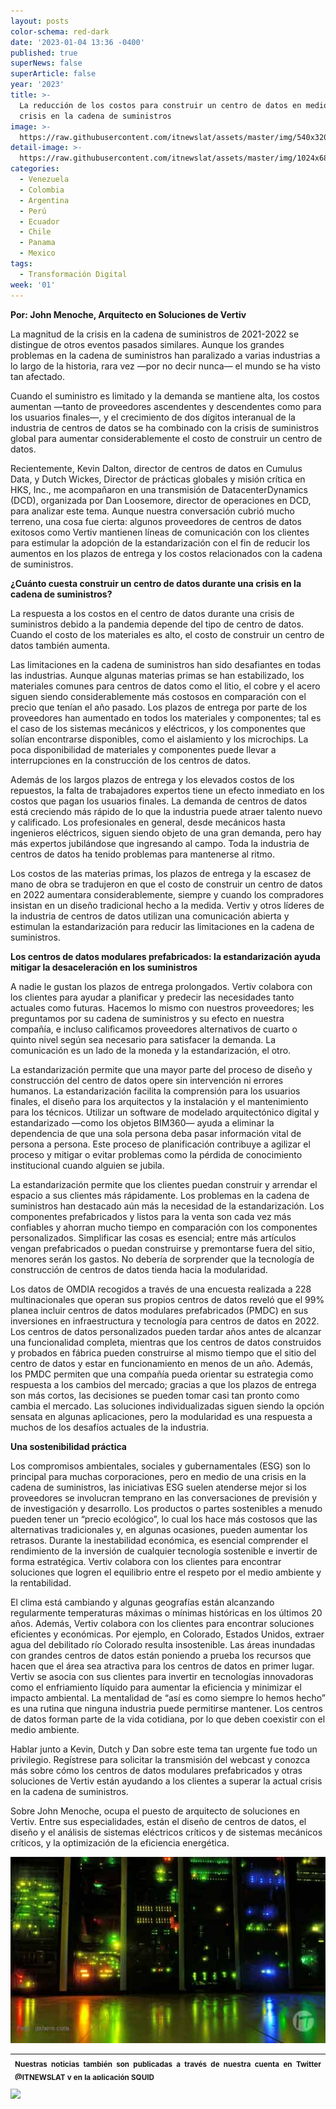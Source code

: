```yaml
---
layout: posts
color-schema: red-dark
date: '2023-01-04 13:36 -0400'
published: true
superNews: false
superArticle: false
year: '2023'
title: >-
  La reducción de los costos para construir un centro de datos en medio de la
  crisis en la cadena de suministros
image: >-
  https://raw.githubusercontent.com/itnewslat/assets/master/img/540x320/Centro-de-Datos-p.jpg
detail-image: >-
  https://raw.githubusercontent.com/itnewslat/assets/master/img/1024x680/Centro-de-Datos-g.jpg
categories:
  - Venezuela
  - Colombia
  - Argentina
  - Perú
  - Ecuador
  - Chile
  - Panama
  - Mexico
tags:
  - Transformación Digital
week: '01'
---
```

**Por: John Menoche, Arquitecto en Soluciones de Vertiv** 

La magnitud de la crisis en la cadena de suministros de 2021-2022 se distingue de otros eventos pasados similares. Aunque los grandes problemas en la cadena de suministros han paralizado a varias industrias a lo largo de la historia, rara vez —por no decir nunca— el mundo se ha visto tan afectado.

Cuando el suministro es limitado y la demanda se mantiene alta, los costos aumentan —tanto de proveedores ascendentes y descendentes como para los usuarios finales—, y el crecimiento de dos dígitos interanual de la industria de centros de datos se ha combinado con la crisis de suministros global para aumentar considerablemente el costo de construir un centro de datos.

Recientemente, Kevin Dalton, director de centros de datos en Cumulus Data, y Dutch Wickes, Director de prácticas globales y misión crítica en HKS, Inc., me acompañaron en una transmisión de DatacenterDynamics (DCD), organizada por Dan Loosemore, director de operaciones en DCD, para analizar este tema. Aunque nuestra conversación cubrió mucho terreno, una cosa fue cierta: algunos proveedores de centros de datos exitosos como Vertiv mantienen líneas de comunicación con los clientes para estimular la adopción de la estandarización con el fin de reducir los aumentos en los plazos de entrega y los costos relacionados con la cadena de suministros.

**¿Cuánto cuesta construir un centro de datos durante una crisis en la cadena de suministros?**

La respuesta a los costos en el centro de datos durante una crisis de suministros debido a la pandemia depende del tipo de centro de datos. Cuando el costo de los materiales es alto, el costo de construir un centro de datos también aumenta.

Las limitaciones en la cadena de suministros han sido desafiantes en todas las industrias. Aunque algunas materias primas se han estabilizado, los materiales comunes para centros de datos como el litio, el cobre y el acero siguen siendo considerablemente más costosos en comparación con el precio que tenían el año pasado. Los plazos de entrega por parte de los proveedores han aumentado en todos los materiales y componentes; tal es el caso de los sistemas mecánicos y eléctricos, y los componentes que solían encontrarse disponibles, como el aislamiento y los microchips. La poca disponibilidad de materiales y componentes puede llevar a interrupciones en la construcción de los centros de datos.

Además de los largos plazos de entrega y los elevados costos de los repuestos, la falta de trabajadores expertos tiene un efecto inmediato en los costos que pagan los usuarios finales. La demanda de centros de datos está creciendo más rápido de lo que la industria puede atraer talento nuevo y calificado. Los profesionales en general, desde mecánicos hasta ingenieros eléctricos, siguen siendo objeto de una gran demanda, pero hay más expertos jubilándose que ingresando al campo. Toda la industria de centros de datos ha tenido problemas para mantenerse al ritmo.

Los costos de las materias primas, los plazos de entrega y la escasez de mano de obra se tradujeron en que el costo de construir un centro de datos en 2022 aumentara considerablemente, siempre y cuando los compradores insistan en un diseño tradicional hecho a la medida. Vertiv y otros líderes de la industria de centros de datos utilizan una comunicación abierta y estimulan la estandarización para reducir las limitaciones en la cadena de suministros.

**Los centros de datos modulares prefabricados: la estandarización ayuda mitigar la desaceleración en los suministros**

A nadie le gustan los plazos de entrega prolongados. Vertiv colabora con los clientes para ayudar a planificar y predecir las necesidades tanto actuales como futuras. Hacemos lo mismo con nuestros proveedores; les preguntamos por su cadena de suministros y su efecto en nuestra compañía, e incluso calificamos proveedores alternativos de cuarto o quinto nivel según sea necesario para satisfacer la demanda. La comunicación es un lado de la moneda y la estandarización, el otro.

La estandarización permite que una mayor parte del proceso de diseño y construcción del centro de datos opere sin intervención ni errores humanos. La estandarización facilita la comprensión para los usuarios finales, el diseño para los arquitectos y la instalación y el mantenimiento para los técnicos. Utilizar un software de modelado arquitectónico digital y estandarizado —como los objetos BIM360— ayuda a eliminar la dependencia de que una sola persona deba pasar información vital de persona a persona. Este proceso de planificación contribuye a agilizar el proceso y mitigar o evitar problemas como la pérdida de conocimiento institucional cuando alguien se jubila.

La estandarización permite que los clientes puedan construir y arrendar el espacio a sus clientes más rápidamente. Los problemas en la cadena de suministros han destacado aún más la necesidad de la estandarización. Los componentes prefabricados y listos para la venta son cada vez más confiables y ahorran mucho tiempo en comparación con los componentes personalizados. Simplificar las cosas es esencial; entre más artículos vengan prefabricados o puedan construirse y premontarse fuera del sitio, menores serán los gastos. No debería de sorprender que la tecnología de construcción de centros de datos tienda hacia la modularidad.

Los datos de OMDIA recogidos a través de una encuesta realizada a 228 multinacionales que operan sus propios centros de datos reveló que el 99% planea incluir centros de datos modulares prefabricados (PMDC) en sus inversiones en infraestructura y tecnología para centros de datos en 2022. Los centros de datos personalizados pueden tardar años antes de alcanzar una funcionalidad completa, mientras que los centros de datos construidos y probados en fábrica pueden construirse al mismo tiempo que el sitio del centro de datos y estar en funcionamiento en menos de un año. Además, los PMDC permiten que una compañía pueda orientar su estrategia como respuesta a los cambios del mercado; gracias a que los plazos de entrega son más cortos, las decisiones se pueden tomar casi tan pronto como cambia el mercado. Las soluciones individualizadas siguen siendo la opción sensata en algunas aplicaciones, pero la modularidad es una respuesta a muchos de los desafíos actuales de la industria.

**Una sostenibilidad práctica**

Los compromisos ambientales, sociales y gubernamentales (ESG) son lo principal para muchas corporaciones, pero en medio de una crisis en la cadena de suministros, las iniciativas ESG suelen atenderse mejor si los proveedores se involucran temprano en las conversaciones de previsión y de investigación y desarrollo. Los productos o partes sostenibles a menudo pueden tener un “precio ecológico”, lo cual los hace más costosos que las alternativas tradicionales y, en algunas ocasiones, pueden aumentar los retrasos. Durante la inestabilidad económica, es esencial comprender el rendimiento de la inversión de cualquier tecnología sostenible e invertir de forma estratégica. Vertiv colabora con los clientes para encontrar soluciones que logren el equilibrio entre el respeto por el medio ambiente y la rentabilidad.

El clima está cambiando y algunas geografías están alcanzando regularmente temperaturas máximas o mínimas históricas en los últimos 20 años. Además, Vertiv colabora con los clientes para encontrar soluciones eficientes y económicas. Por ejemplo, en Colorado, Estados Unidos, extraer agua del debilitado río Colorado resulta insostenible. Las áreas inundadas con grandes centros de datos están poniendo a prueba los recursos que hacen que el área sea atractiva para los centros de datos en primer lugar. Vertiv se asocia con sus clientes para invertir en tecnologías innovadoras como el enfriamiento líquido para aumentar la eficiencia y minimizar el impacto ambiental. La mentalidad de “así es como siempre lo hemos hecho” es una rutina que ninguna industria puede permitirse mantener. Los centros de datos forman parte de la vida cotidiana, por lo que deben coexistir con el medio ambiente.

Hablar junto a Kevin, Dutch y Dan sobre este tema tan urgente fue todo un privilegio. Regístrese para solicitar la transmisión del webcast y conozca más sobre cómo los centros de datos modulares prefabricados y otras soluciones de Vertiv están ayudando a los clientes a superar la actual crisis en la cadena de suministros.

Sobre John Menoche, ocupa el puesto de arquitecto de soluciones en Vertiv. Entre sus especialidades, están el diseño de centros de datos, el diseño y el análisis de sistemas eléctricos críticos y de sistemas mecánicos críticos, y la optimización de la eficiencia energética.

![](https://raw.githubusercontent.com/itnewslat/assets/master/img/540x320/Centro-de-Datos-p.jpg)

<table style="height: 42px;" width="569">
<tbody>
<tr>
<td style="text-align: justify;"><sub><strong>Nuestras noticias también son publicadas a través de nuestra cuenta en Twitter <a href="https://twitter.com/itnewslat?lang=es">@ITNEWSLAT</a> y en la aplicación <a href="https://squidapp.co/en/">SQUID</a></strong></sub></td>
</tr>
</tbody>
</table>

<img src="https://tracker.metricool.com/c3po.jpg?hash=56f88a41e39ab42c063cc51676587a04"/>